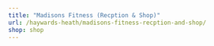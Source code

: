 ```yaml
---
title: "Madisons Fitness (Recption & Shop)"
url: /haywards-heath/madisons-fitness-recption-and-shop/
shop: shop
---
```

